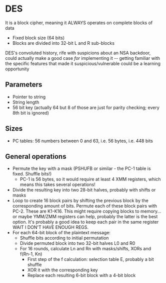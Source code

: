 # DES

It is a block cipher, meaning it ALWAYS operates on complete blocks of data

- Fixed block size (64 bits)
- Blocks are divided into 32-bit L and R sub-blocks

DES's convoluted history, rife with suspicions about an NSA backdoor, could actually
make a good case *for* implementing it -- getting familiar with the specific features
that made it suspicious/vulnerable could be a learning opportunity

## Parameters

- Pointer to string
- String length
- 56 bit key (actually 64 but 8 of those are just for parity checking; every 8th bit
  is ignored)

## Sizes

- PC tables: 56 numbers between 0 and 63, i.e. 56 bytes, i.e. 448 bits

## General operations

- Permute the key with a mask (PSHUFB or similar - the PC-1 table is fixed.
  Shuffle bits!)
  - PC-1 is 56 bytes, so it would require at least 4 XMM registers, which means
    this takes several operations!
- Divide the resulting key into two 28-bit halves, probably with shifts or masks
- Loop to create 16 block pairs by shifting the previous block by the corresponding
  amount of bits. Permute each of these block pairs with PC-2. These are K1-K16.
  This might require copying blocks to memory... or maybe YMM/ZMM
  registers can help, probably the latter is the best option. It's probably a good
  idea to keep each pair in the same register WAIT I DON'T HAVE ENOUGH REGS.
- For each 64-bit block of the plaintext message:
  - Shuffle bits according to initial permutation
  - Divide permuted block into two 32-bit halves L0 and R0
  - For 16 rounds, calculate Ln and Rn with masks/shifts, XORs and f(Rn-1, Kn)
    - First step of the f calculation: selection table E, probably a bit shuffle
    - XOR it with the corresponding key
    - Replace each resulting 6-bit block with a 4-bit block